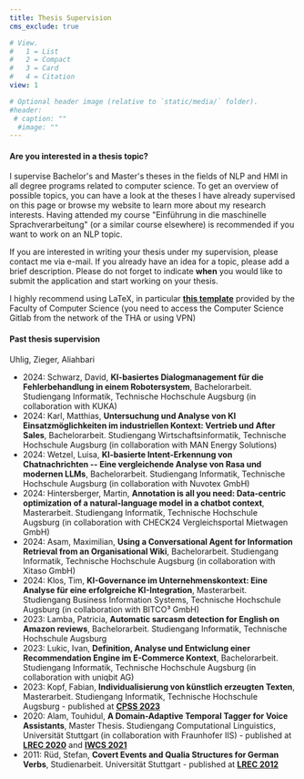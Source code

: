 ```yaml
---
title: Thesis Supervision
cms_exclude: true

# View.
#   1 = List
#   2 = Compact
#   3 = Card
#   4 = Citation
view: 1

# Optional header image (relative to `static/media/` folder).
#header:
 # caption: ""
  #image: ""
---
```


<h4>Are you interested in a thesis topic?</h4>

I supervise Bachelor's and Master's theses in the fields of NLP and HMI in all degree programs related to computer science. To get an overview of possible topics, you can have a look at the theses I have already supervised on this page or browse my website to learn more about my research interests. Having attended my course "Einführung in die maschinelle Sprachverarbeitung" (or a similar course elsewhere) is recommended if you want to work on an NLP topic.

If you are interested in writing your thesis under my supervision, please contact me via e-mail. If you already have an idea for a topic, please add a brief description. Please do not forget to indicate <b>when</b> you would like to submit the application and start working on your thesis. 

I highly recommend using LaTeX, in particular <b><a href="https://gitlab.informatik.hs-augsburg.de/tha-latex-templates/abschlussarbeit" target="_blank">this template</a></b> provided by the Faculty of Computer Science (you need to access the Computer Science Gitlab from the network of the THA or using VPN)

<h4>Past thesis supervision</h4>

Uhlig, Zieger, Aliahbari

- 2024: Schwarz, David, **KI-basiertes Dialogmanagement für die Fehlerbehandlung in einem Robotersystem**, Bachelorarbeit. Studiengang Informatik, Technische Hochschule Augsburg (in collaboration with KUKA)
- 2024: Karl, Matthias, **Untersuchung und Analyse von KI Einsatzmöglichkeiten im industriellen Kontext: Vertrieb und After Sales**, Bachelorarbeit. Studiengang Wirtschaftsinformatik, Technische Hochschule Augsburg (in collaboration with MAN Energy Solutions)
- 2024: Wetzel, Luisa, **KI-basierte Intent-Erkennung von Chatnachrichten -- Eine vergleichende Analyse von Rasa und modernen LLMs**, Bachelorarbeit. Studiengang Informatik, Technische Hochschule Augsburg (in collaboration with Nuvotex GmbH)
- 2024: Hintersberger, Martin, **Annotation is all you need: Data-centric optimization of a natural-language model in a chatbot context**, Masterarbeit. Studiengang Informatik, Technische Hochschule Augsburg (in collaboration with CHECK24 Vergleichsportal Mietwagen GmbH)
- 2024: Asam, Maximilian, **Using a Conversational Agent for Information Retrieval from an Organisational Wiki**, Bachelorarbeit. Studiengang Informatik, Technische Hochschule Augsburg (in collaboration with Xitaso GmbH)
- 2024: Klos, Tim, **KI-Governance im Unternehmenskontext: Eine Analyse für eine erfolgreiche KI-Integration**, Masterarbeit. Studiengang Business Information Systems, Technische Hochschule Augsburg (in collaboration with BITCO³ GmbH)
- 2023: Lamba, Patricia, **Automatic sarcasm detection for English on Amazon reviews**, Bachelorarbeit. Studiengang Informatik, Technische Hochschule Augsburg
- 2023: Lukic, Ivan, **Definition, Analyse und Entwiclung einer Recommendation Engine im E-Commerce Kontext**, Bachelorarbeit. Studiengang Informatik, Technische Hochschule Augsburg (in collaboration with uniqbit AG)
- 2023: Kopf, Fabian, **Individualisierung von künstlich erzeugten Texten**, Masterarbeit. Studiengang Informatik, Technische Hochschule Augsburg - published at **[CPSS 2023](../publication/2023-cpss/)**
- 2020: Alam, Touhidul, **A Domain-Adaptive Temporal Tagger for Voice Assistants**, Master Thesis. Studiengang Computational Linguistics, Universität Stuttgart (in collaboration with Fraunhofer IIS) - published at **[LREC 2020](../publication/2020-lrec/)** and **[IWCS 2021](../publication/2021-iwcs/)**
- 2011: Rüd, Stefan, **Covert Events and Qualia Structures for German Verbs**, Studienarbeit. Universität Stuttgart - published at **[LREC 2012](../publication/2012-lrec/)**